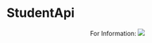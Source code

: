 # StudentApi

<div id="badges" align="center">
  For Information: <a href="https://medium.com/@selmanyasin/asp-net-core-web-api-ile-i%CC%87lk-projemiz-ad%C4%B1m-ad%C4%B1m-rehber-7df7ee7dbd6a">
    <img src="https://img.shields.io/badge/Medium-12100E?style=for-the-badge&logo=medium&logoColor=white"/>
  </a>
 
</div>